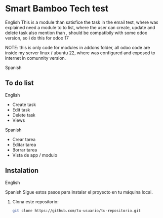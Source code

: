 # Smart Bamboo Tech test

English
This is a module than satisfice the task in the email test, where was explained 
need a module to to list, where the user can create, update and delete task
also mention than , should be compatibily with some odoo version, so i do this
for odoo 17

NOTE: this is only code for modules in addons folder, all odoo code are inside my server linux / ubuntu 22, where was configured and exposed to internet in comunnity version.

Spanish


## To do list

English
- Create task 
- Edit task
- Delete task
- Views

Spanish
- Crear tarea
- Editar tarea
- Borrar tarea
- Vista de app / modulo

## Instalation

English


Spanish
Sigue estos pasos para instalar el proyecto en tu máquina local.

1. Clona este repositorio:

   ```bash
   git clone https://github.com/tu-usuario/tu-repositorio.git
